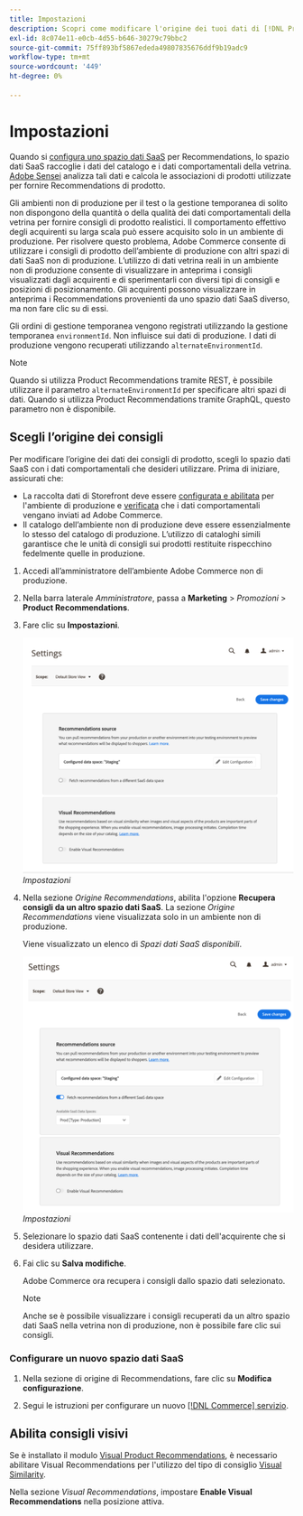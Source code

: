 ```yaml
---
title: Impostazioni
description: Scopri come modificare l'origine dei tuoi dati di [!DNL Product Recommendations]  e come abilitare i consigli visivi.
exl-id: 8c074e11-e0cb-4d55-b646-30279c79bbc2
source-git-commit: 75ff893bf5867ededa49807835676ddf9b19adc9
workflow-type: tm+mt
source-wordcount: '449'
ht-degree: 0%

---
```


# Impostazioni

Quando si [configura uno spazio dati SaaS](https://experienceleague.adobe.com/docs/commerce-admin/config/services/saas.html) per Recommendations, lo spazio dati SaaS raccoglie i dati del catalogo e i dati comportamentali della vetrina. [Adobe Sensei](https://www.adobe.com/sensei.html) analizza tali dati e calcola le associazioni di prodotti utilizzate per fornire Recommendations di prodotto.

Gli ambienti non di produzione per il test o la gestione temporanea di solito non dispongono della quantità o della qualità dei dati comportamentali della vetrina per fornire consigli di prodotto realistici. Il comportamento effettivo degli acquirenti su larga scala può essere acquisito solo in un ambiente di produzione. Per risolvere questo problema, Adobe Commerce consente di utilizzare i consigli di prodotto dell’ambiente di produzione con altri spazi di dati SaaS non di produzione. L’utilizzo di dati vetrina reali in un ambiente non di produzione consente di visualizzare in anteprima i consigli visualizzati dagli acquirenti e di sperimentarli con diversi tipi di consigli e posizioni di posizionamento. Gli acquirenti possono visualizzare in anteprima i Recommendations provenienti da uno spazio dati SaaS diverso, ma non fare clic su di essi.

Gli ordini di gestione temporanea vengono registrati utilizzando la gestione temporanea `environmentId`. Non influisce sui dati di produzione. I dati di produzione vengono recuperati utilizzando `alternateEnvironmentId`.

>[!NOTE]
>
>Quando si utilizza Product Recommendations tramite REST, è possibile utilizzare il parametro `alternateEnvironmentId` per specificare altri spazi di dati. Quando si utilizza Product Recommendations tramite GraphQL, questo parametro non è disponibile.

## Scegli l’origine dei consigli

Per modificare l’origine dei dati dei consigli di prodotto, scegli lo spazio dati SaaS con i dati comportamentali che desideri utilizzare. Prima di iniziare, assicurati che:

- La raccolta dati di Storefront deve essere [configurata e abilitata](install-configure.md) per l&#39;ambiente di produzione e [verificata](verify.md) che i dati comportamentali vengano inviati ad Adobe Commerce.
- Il catalogo dell’ambiente non di produzione deve essere essenzialmente lo stesso del catalogo di produzione. L’utilizzo di cataloghi simili garantisce che le unità di consigli sui prodotti restituite rispecchino fedelmente quelle in produzione.

1. Accedi all’amministratore dell’ambiente Adobe Commerce non di produzione.

1. Nella barra laterale _Amministratore_, passa a **Marketing** > _Promozioni_ > **Product Recommendations**.

1. Fare clic su **Impostazioni**.

   ![impostazioni consigli prodotto](assets/settings.png)
   _Impostazioni_

1. Nella sezione _Origine Recommendations_, abilita l&#39;opzione **Recupera consigli da un altro spazio dati SaaS**. La sezione _Origine Recommendations_ viene visualizzata solo in un ambiente non di produzione.

   Viene visualizzato un elenco di _Spazi dati SaaS disponibili_.

   ![impostazioni consigli prodotto](assets/settings-select-saas.png)
   _Impostazioni_

1. Selezionare lo spazio dati SaaS contenente i dati dell&#39;acquirente che si desidera utilizzare.

1. Fai clic su **Salva modifiche**.

   Adobe Commerce ora recupera i consigli dallo spazio dati selezionato.

   >[!NOTE]
   >
   > Anche se è possibile visualizzare i consigli recuperati da un altro spazio dati SaaS nella vetrina non di produzione, non è possibile fare clic sui consigli.

### Configurare un nuovo spazio dati SaaS

1. Nella sezione di origine di Recommendations, fare clic su **Modifica configurazione**.

1. Segui le istruzioni per configurare un nuovo [[!DNL Commerce] servizio](/help/landing/saas.md).

## Abilita consigli visivi

Se è installato il modulo [Visual Product Recommendations](install-configure.md), è necessario abilitare Visual Recommendations per l&#39;utilizzo del tipo di consiglio [Visual Similarity](type.md#visualsim).

Nella sezione _Visual Recommendations_, impostare **Enable Visual Recommendations** nella posizione attiva.
